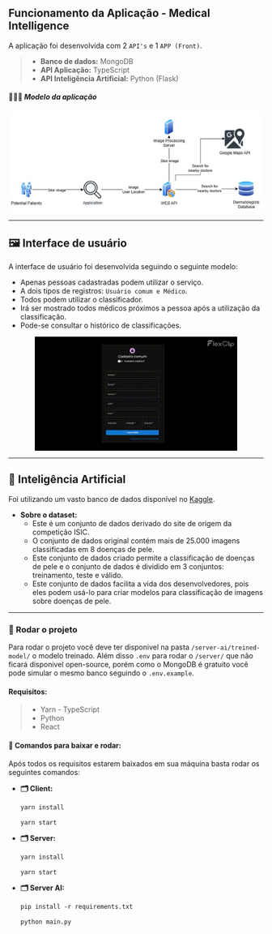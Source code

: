 ## Funcionamento da Aplicação - Medical Intelligence

A aplicação foi desenvolvida com 2 `API's` e 1 `APP (Front)`.

> - **Banco de dados:** MongoDB
> - **API Aplicação:** TypeScript
> - **API Inteligência Artificial:** Python (Flask)

#### 👩🏻‍💻 **_Modelo da aplicação_**
<div align="center"> 
    <img align="center" src="assets/modelo.png"/>
</div>

<hr>

## 🖼️ Interface de usuário

A interface de usuário foi desenvolvida seguindo o seguinte modelo:

- Apenas pessoas cadastradas podem utilizar o serviço.
- A dois tipos de registros: `Usuário comum e Médico`.
- Todos podem utilizar o classificador.
- Irá ser mostrado todos médicos próximos a pessoa após a utilização da classificação.
- Pode-se consultar o histórico de classificações.

<div align="center"> 
    <img align="center" src="assets/interfaces.gif" alt="Seu GIF"/>
</div>

<hr>

## 🤖 Inteligência Artificial

Foi utilizando um vasto banco de dados disponível no [Kaggle](https://www.kaggle.com/datasets/bhanuprasanna/isic-2019).

- **Sobre o dataset:**
    - Este é um conjunto de dados derivado do site de origem da competição ISIC.
    - O conjunto de dados original contém mais de 25.000 imagens classificadas em 8 doenças de pele.
    - Este conjunto de dados criado permite a classificação de doenças de pele e o conjunto de dados é dividido em 3 conjuntos: treinamento, teste e válido.
    - Este conjunto de dados facilita a vida dos desenvolvedores, pois eles podem usá-lo para criar modelos para classificação de imagens sobre doenças de pele.

<hr>

### 📡 Rodar o projeto

Para rodar o projeto você deve ter disponivel na pasta `/server-ai/treined-model/` o modelo treinado. Além disso `.env` para rodar o `/server/` que não ficará disponivel open-source, porém como o MongoDB é gratuito você pode simular o mesmo banco seguindo o `.env.example`.

#### Requisitos:
> - Yarn - TypeScript
> - Python
> - React

#### 💛 Comandos para baixar e rodar:

Após todos os requisitos estarem baixados em sua máquina basta rodar os seguintes comandos:

- **🗂️ Client:**
    ```
    yarn install
    ```

    ```
    yarn start
    ```
- **🗂️ Server:**
    ```
    yarn install
    ```

    ```
    yarn start
    ```
- **🗂️ Server AI:**
    ```
    pip install -r requirements.txt
    ```

    ```
    python main.py
    ```
